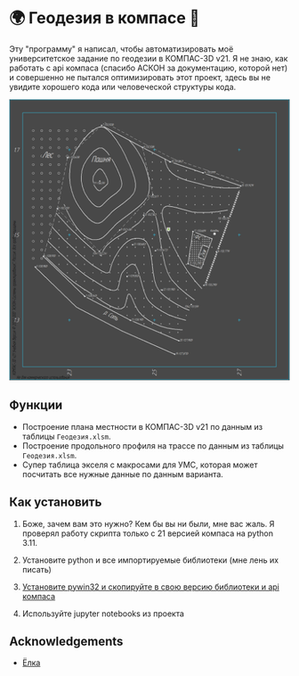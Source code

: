 
# 🌍 Геодезия в компасе 🧭

Эту "программу" я написал, чтобы автоматизировать моё университетское задание по геодезии в КОМПАС-3D v21. Я не знаю, как работать с api компаса (спасибо АСКОН за документацию, которой нет) и совершенно не пытался оптимизировать этот проект, здесь вы не увидите хорошего кода или человеческой структуры кода. 


![Пример работы скрипта](img/poster.png)


## Функции

- Построение плана местности в КОМПАС-3D v21 по данным из таблицы `Геодезия.xlsm`.
- Построение продольного профиля на трассе по данным из таблицы `Геодезия.xlsm`.
- Супер таблица экселя с макросами для УМС, которая может посчитать все нужные данные по данным варианта.

## Как установить

1. Боже, зачем вам это нужно? Кем бы вы ни были, мне вас жаль. Я проверял работу скрипта только с 21 версией компаса на python 3.11.

2. Установите python и все импортируемые библиотеки (мне лень их писать)

3. [Установите pywin32 и скопируйте в свою версию библиотеки и api компаса](https://youtu.be/UVCH_wDlFNU?t=797)

4. Используйте jupyter notebooks из проекта
    
## Acknowledgements

 - [Ёлка](https://www.flaticon.com/free-icon/christmas-tree_347052)
